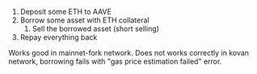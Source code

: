 1. Deposit some ETH to AAVE
2. Borrow some asset with ETH collateral
   1. Sell the borrowed asset (short selling)
3. Repay everything back

Works good in mainnet-fork network.
Does not works correctly in kovan network, borrowing fails with "gas price estimation failed" error.
